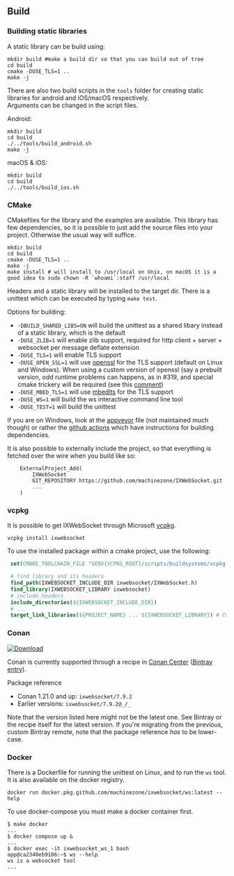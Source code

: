 ## Build

### Building static libraries

A static library can be build using:
```
mkdir build #make a build dir so that you can build out of tree
cd build
cmake -DUSE_TLS=1 ..
make -j
```
There are also two build scripts in the `tools` folder for creating static libraries for android and iOS/macOS respectively.<br>
Arguments can be changed in the script files.

Android:
```
mkdir build
cd build
./../tools/build_android.sh
make -j
```
macOS & iOS:
```
mkdir build
cd build
./../tools/build_ios.sh
```

### CMake

CMakefiles for the library and the examples are available. This library has few dependencies, so it is possible to just add the source files into your project. Otherwise the usual way will suffice.

```
mkdir build
cd build
cmake -DUSE_TLS=1 ..
make -j
make install # will install to /usr/local on Unix, on macOS it is a good idea to sudo chown -R `whoami`:staff /usr/local
```

Headers and a static library will be installed to the target dir.
There is a unittest which can be executed by typing `make test`.

Options for building:

* `-DBUILD_SHARED_LIBS=ON` will build the unittest as a shared libary instead of a static library, which is the default
* `-DUSE_ZLIB=1` will enable zlib support, required for http client + server + websocket per message deflate extension
* `-DUSE_TLS=1` will enable TLS support
* `-DUSE_OPEN_SSL=1` will use [openssl](https://www.openssl.org/) for the TLS support (default on Linux and Windows). When using a custom version of openssl (say a prebuilt version, odd runtime problems can happens, as in #319, and special cmake trickery will be required (see this [comment](https://github.com/machinezone/IXWebSocket/issues/175#issuecomment-620231032))
* `-DUSE_MBED_TLS=1` will use [mbedlts](https://tls.mbed.org/) for the TLS support
* `-DUSE_WS=1` will build the ws interactive command line tool
* `-DUSE_TEST=1` will build the unittest

If you are on Windows, look at the [appveyor](https://github.com/machinezone/IXWebSocket/blob/master/appveyor.yml) file (not maintained much though) or rather the [github actions](https://github.com/machinezone/IXWebSocket/blob/master/.github/workflows/unittest_windows.yml) which have instructions for building dependencies.

It is also possible to externally include the project, so that everything is fetched over the wire when you build like so:

```
    ExternalProject_Add(
        IXWebSocket
        GIT_REPOSITORY https://github.com/machinezone/IXWebSocket.git
        ...
    )
```

### vcpkg

It is possible to get IXWebSocket through Microsoft [vcpkg](https://github.com/microsoft/vcpkg).

```
vcpkg install ixwebsocket
```
To use the installed package within a cmake project, use the following:
```cmake
 set(CMAKE_TOOLCHAIN_FILE "$ENV{VCPKG_ROOT}/scripts/buildsystems/vcpkg.cmake" CACHE STRING "") # this is super important in order for cmake to include the vcpkg search/lib paths!

 # find library and its headers
 find_path(IXWEBSOCKET_INCLUDE_DIR ixwebsocket/IXWebSocket.h)
 find_library(IXWEBSOCKET_LIBRARY ixwebsocket)
 # include headers
 include_directories(${IXWEBSOCKET_INCLUDE_DIR})
 # ...
 target_link_libraries(${PROJECT_NAME} ... ${IXWEBSOCKET_LIBRARY}) # Cmake will automatically fail the generation if the lib was not found, i.e is set to NOTFOUND

```

### Conan

[ ![Download](https://api.bintray.com/packages/conan/conan-center/ixwebsocket%3A_/images/download.svg) ](https://bintray.com/conan/conan-center/ixwebsocket%3A_/_latestVersion)

Conan is currently supported through a recipe in [Conan Center](https://github.com/conan-io/conan-center-index/tree/master/recipes/ixwebsocket) ([Bintray entry](https://bintray.com/conan/conan-center/ixwebsocket%3A_)).

Package reference

* Conan 1.21.0 and up: `ixwebsocket/7.9.2`
* Earlier versions: `ixwebsocket/7.9.2@_/_`

Note that the version listed here might not be the latest one. See Bintray or the recipe itself for the latest version. If you're migrating from the previous, custom Bintray remote, note that the package reference _has_ to be lower-case.

### Docker

There is a Dockerfile for running the unittest on Linux, and to run the `ws` tool. It is also available on the docker registry.

```
docker run docker.pkg.github.com/machinezone/ixwebsocket/ws:latest --help
```

To use docker-compose you must make a docker container first.

```
$ make docker
...
$ docker compose up &
...
$ docker exec -it ixwebsocket_ws_1 bash
app@ca2340eb9106:~$ ws --help
ws is a websocket tool
...
```
